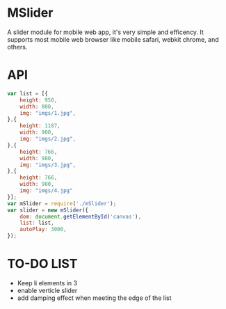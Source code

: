 MSlider
=======
A slider module for mobile web app, it's very simple and efficency.
It supports most mobile web browser like mobile safari, webkit chrome, and others.

API
========
```javascript
var list = [{
	height: 950,
	width: 800,
	img: "imgs/1.jpg",
},{
	height: 1187,
	width: 900,
	img: "imgs/2.jpg",
},{
	height: 766,
	width: 980,
	img: "imgs/3.jpg",
},{
	height: 766,
	width: 980,
	img: "imgs/4.jpg"
}];
var mSlider = require('./mSlider');
var slider = new mSlider({
	dom: document.getElementById('canvas'),
	list: list,
	autoPlay: 3000,
});
```

TO-DO LIST
==========
* Keep li elements in 3
* enable verticle slider
* add damping effect when meeting the edge of the list
